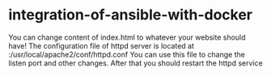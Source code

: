 # integration-of-ansible-with-docker

You can change content of index.html to whatever your website should have!
The configuration file of httpd server is located at :/usr/local/apache2/conf/httpd.conf 
You can use this file to change the listen port and other changes. After that you should restart the httpd service

